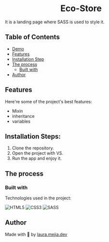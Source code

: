 <h1 align="center" id="title">Eco-Store</h1>


<p id="description">It is a landing page where SASS is used to style it.</p>

## Table of Contents

- [Demo](#demo)
- [Features](#features)
- [Installation Step](#installation-steps)
- [The process](#the-process)
  - [Built with](#built-with)
- [Author](#author)


## Features

Here're some of the project's best features:

*   Mixin
*   inheritance
*   variables


## Installation Steps:

1. Clone the repository.
2. Open the project with VS.
4. Run the app and enjoy it.

## The process 
### Built with

Technologies used in the project:

![HTML5](https://img.shields.io/badge/-HTML5-E34F26?style=flat-square&logo=html5&logoColor=white)
![CSS3](https://img.shields.io/badge/-CSS3-1572B6?style=flat-square&logo=css3)
![SASS](https://img.shields.io/badge/-SASS-1572B6?style=flat-square&logo=sass)



## Author

Made with 💜 by [laura.mejia.dev](https://instagram.com/laura.mejia.dev)
